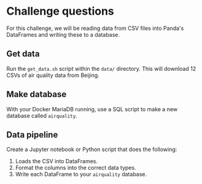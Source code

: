 # Challenge questions
For this challenge, we will be reading data from CSV files into Panda's DataFrames and writing these to a database.

## Get data
Run the `get_data.sh` script within the `data/` directory. This will download 12 CSVs of air quality data from Beijing. 

## Make database
With your Docker MariaDB running, use a SQL script to make a new database called `airquality`.

## Data pipeline
Create a Jupyter notebook or Python script that does the following:
1. Loads the CSV into DataFrames. 
1. Format the columns into the correct data types.
1. Write each DataFrame to your `airquality` database.